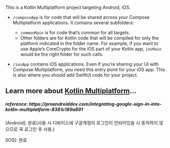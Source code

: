 This is a Kotlin Multiplatform project targeting Android, iOS.

* `/composeApp` is for code that will be shared across your Compose Multiplatform applications.
  It contains several subfolders:
  - `commonMain` is for code that’s common for all targets.
  - Other folders are for Kotlin code that will be compiled for only the platform indicated in the folder name.
    For example, if you want to use Apple’s CoreCrypto for the iOS part of your Kotlin app,
    `iosMain` would be the right folder for such calls.

* `/iosApp` contains iOS applications. Even if you’re sharing your UI with Compose Multiplatform, 
  you need this entry point for your iOS app. This is also where you should add SwiftUI code for your project.


Learn more about [Kotlin Multiplatform](https://www.jetbrains.com/help/kotlin-multiplatform-dev/get-started.html)…
----- 
<h5>reference: https://proandroiddev.com/integrating-google-sign-in-into-kotlin-multiplatform-8381c189a891</h5>
</p>
[Android]: 완료(사용 시 디바이스에 구글계정이 로그인이 안되어있을 시 동작하지 않으므로 꼭 로그인 후 사용.)
</p>
[IOS]: 완료

